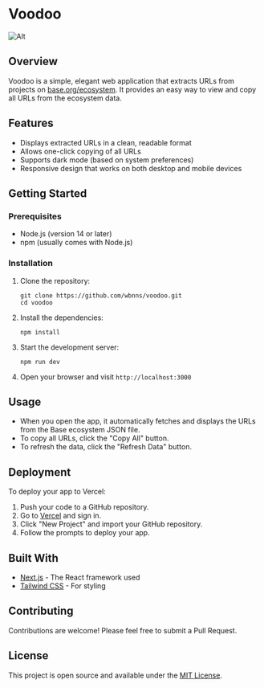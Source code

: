 # Voodoo

![Alt](https://repobeats.axiom.co/api/embed/ded3735eb810e604dd95eed23e258a7ba2f34edc.svg "Voodoo")

## Overview

Voodoo is a simple, elegant web application that extracts URLs from projects on [base.org/ecosystem](https://base.org/ecosystem). It provides an easy way to view and copy all URLs from the ecosystem data.

## Features

- Displays extracted URLs in a clean, readable format
- Allows one-click copying of all URLs
- Supports dark mode (based on system preferences)
- Responsive design that works on both desktop and mobile devices

## Getting Started

### Prerequisites

- Node.js (version 14 or later)
- npm (usually comes with Node.js)

### Installation

1. Clone the repository:

   ```
   git clone https://github.com/wbnns/voodoo.git
   cd voodoo
   ```

2. Install the dependencies:

   ```
   npm install
   ```

3. Start the development server:

   ```
   npm run dev
   ```

4. Open your browser and visit `http://localhost:3000`

## Usage

- When you open the app, it automatically fetches and displays the URLs from the Base ecosystem JSON file.
- To copy all URLs, click the "Copy All" button.
- To refresh the data, click the "Refresh Data" button.

## Deployment

To deploy your app to Vercel:

1. Push your code to a GitHub repository.
2. Go to [Vercel](https://vercel.com) and sign in.
3. Click "New Project" and import your GitHub repository.
4. Follow the prompts to deploy your app.

## Built With

- [Next.js](https://nextjs.org/) - The React framework used
- [Tailwind CSS](https://tailwindcss.com/) - For styling

## Contributing

Contributions are welcome! Please feel free to submit a Pull Request.

## License

This project is open source and available under the [MIT License](LICENSE).
